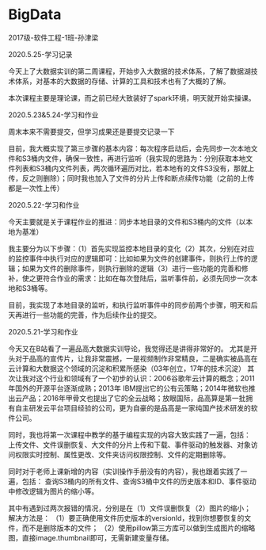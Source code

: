 # BigData
2017级-软件工程-1班-孙津梁

2020.5.25-学习记录

今天上了大数据实训的第二周课程，开始步入大数据的技术体系，了解了数据湖技术体系，对基本的大数据的存储、计算的工具和技术也有了大概的了解。

本次课程主要是理论课，而之前已经大致装好了spark环境，明天就开始实操课。

2020.5.23&5.24-学习和作业

周末本来不需要提交，但学习成果还是要提交记录一下

目前，我大概实现了第三步骤的基本内容：每次程序启动后，会先同步一次本地文件和S3桶内文件，确保一致性，再进行监听（我实现的思路为：分别获取本地文件列表和S3桶内文件列表，两次循环遍历对比，若本地有的文件S3没有，那就上传，反之则删除）；同时我也加入了文件的分片上传和断点续传功能（之前的上传都是一次性上传）

2020.5.22-学习和作业

今天主要就是关于课程作业的推进：同步本地目录的文件和S3桶内的文件（以本地为基准）

我主要分为以下步骤：（1）首先实现监控本地目录的变化（2）其次，分别在对应的监控事件中执行对应的逻辑即可：比如如果为文件的创建事件，则执行上传的逻辑；如果为文件的删除事件，则执行删除的逻辑（3）进行一些功能的完善和修补，使之更符合作业的需求：比如在每次登陆后，监听事件前，必须先同步一次本地和S3桶等。

目前，我实现了本地目录的监听，和执行监听事件中的同步前两个步骤，明天和后天再进行一些功能的完善，作为后续作业的提交。

2020.5.21-学习和作业

今天又在B站看了一遍品高大数据实训导论，我觉得还是讲得非常好的。 尤其是开头对于品高的宣传片，让我非常震撼，一是视频制作非常精良，二是确实被品高在云计算和大数据这个领域的沉淀和积累所感染（03年创立，17年的技术沉淀） 其次让我对这个行业和领域有了一个初步的认识：2006谷歌年云计算的概念；2011年国外的开源平台逐渐成熟；2013年 IBM提出它的公有云策略；2014年微软也推出云产品；2016年甲骨文也提出了它的全云战略；放眼国际，品高算是第一批拥有自主研发云平台项目经验的公司，更为自豪的是品高是一家纯国产技术研发的软件公司。

同时，我也将第一次课程中教学的基于编程实现的内容大致实践了一遍，包括： 上传文件、文件误删恢复、大文件的分片上传和下载、事件驱动的触发器、对象访问权限实时控制、属性更改、文件夹访问权限控制、文件的定期删除等。

同时对于老师上课新增的内容（实训操作手册没有的内容），我也跟着实践了一遍，包括： 查询S3桶内的所有文件、查询S3桶中文件的历史版本和ID、事件驱动中修改逻辑为图片的缩小等。

其中有遇到过两次报错的情况，分别是在（1）文件误删恢复（2）图片的缩小； 解决方法是： （1）要正确使用文件历史版本的versionId，找到你想要恢复的文件，而不是删除版本的文件； （2）使用pillow第三方库可以做到生成图片的缩略图，直接image.thumbnail即可，无需新建变量存储。

